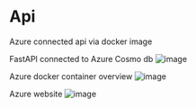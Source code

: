 # Api
Azure connected api via docker image

 FastAPI connected to Azure Cosmo db
![image](https://github.com/maelemonides/azure_api/assets/101704314/ab3e740d-c82a-4884-914d-0a4a935f0c5f)

Azure docker container overview
![image](https://github.com/maelemonides/azure_api/assets/101704314/106b13d6-e0a8-4b46-a7f3-4f2815d41f52)


Azure website
![image](https://github.com/maelemonides/azure_api/assets/101704314/01879072-319b-41d9-8ebb-012179a40be5)

